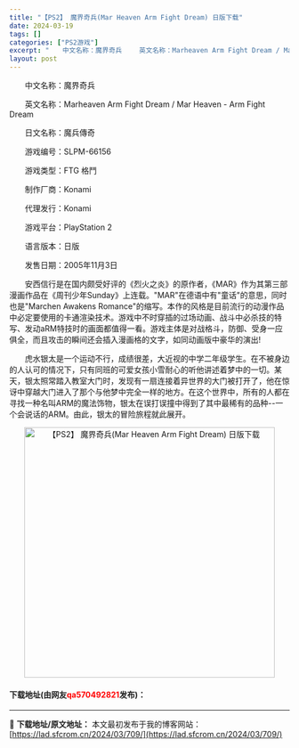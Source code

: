 ```yaml
---
title: "【PS2】 魔界奇兵(Mar Heaven Arm Fight Dream) 日版下载"
date: 2024-03-19
tags: []
categories: ["PS2游戏"]
excerpt: "　　中文名称：魔界奇兵 　　英文名称：Marheaven Arm Fight Dream / Mar Heaven - Arm Fight Dream 　　日文名称：魔兵傳奇 　　游戏编号：SLPM-66156 　　游戏类型：FTG 格鬥 　　制作厂商：Konami 　　代理发行：Konami 　　&hellip;"
layout: post
---
```


 <p>　　中文名称：魔界奇兵</p> <p>　　英文名称：Marheaven Arm Fight Dream / Mar Heaven - Arm Fight Dream</p> <p>　　日文名称：魔兵傳奇</p> <p>　　游戏编号：SLPM-66156</p> <p>　　游戏类型：FTG 格鬥</p> <p>　　制作厂商：Konami</p> <p>　　代理发行：Konami</p> <p>　　游戏平台：PlayStation 2</p> <p>　　语言版本：日版</p> <p>　　发售日期：2005年11月3日</p> <p>　　安西信行是在国内颇受好评的《烈火之炎》的原作者，《MAR》作为其第三部漫画作品在《周刊少年Sunday》上连载。&quot;MAR&quot;在德语中有&quot;童话&quot;的意思，同时也是&quot;Marchen Awakens Romance&quot;的缩写。本作的风格是目前流行的动漫作品中必定要使用的卡通渲染技术。游戏中不时穿插的过场动画、战斗中必杀技的特写、发动aRM特技时的画面都值得一看。游戏主体是对战格斗，防御、受身一应俱全，而且攻击的瞬间还会插入漫画格的文字，如同动画版中豪华的演出!</p> <p>　　虎水银太是一个运动不行，成绩很差，大近视的中学二年级学生。在不被身边的人认可的情况下，只有同班的可爱女孩小雪耐心的听他讲述着梦中的一切。某天，银太照常踏入教室大门时，发现有一扇连接着异世界的大门被打开了，他在惊讶中穿越大门进入了那个与他梦中完全一样的地方。在这个世界中，所有的人都在寻找一种名叫ARM的魔法饰物，银太在误打误撞中得到了其中最稀有的品种--一个会说话的ARM。由此，银太的冒险旅程就此展开。</p> <p align="center"><img align="" border="0" src="https://lad.sfcrom.cn/wp-content/uploads/2024/03/20240319_65f999a18e026.jpg" width="450" alt="【PS2】 魔界奇兵(Mar Heaven Arm Fight Dream) 日版下载" /></p> <p><h4>下载地址(由网友<font color="red">qa570492821</font>发布)：</h4></p> 

---
📖 **下载地址/原文地址：** 本文最初发布于我的博客网站：[https://lad.sfcrom.cn/2024/03/709/](https://lad.sfcrom.cn/2024/03/709/)
